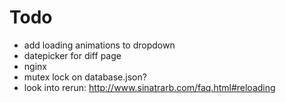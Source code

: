 # Todo

 - add loading animations to dropdown
 - datepicker for diff page
 - nginx
 - mutex lock on database.json?
 - look into rerun: http://www.sinatrarb.com/faq.html#reloading
